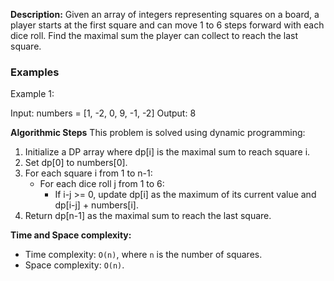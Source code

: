 **Description:**
Given an array of integers representing squares on a board, a player starts at the first square and can move 1 to 6 steps forward with each dice roll. Find the maximal sum the player can collect to reach the last square.

### Examples
Example 1:

Input: numbers = [1, -2, 0, 9, -1, -2]
Output: 8

**Algorithmic Steps**
This problem is solved using dynamic programming:

1. Initialize a DP array where dp[i] is the maximal sum to reach square i.
2. Set dp[0] to numbers[0].
3. For each square i from 1 to n-1:
   - For each dice roll j from 1 to 6:
     - If i-j >= 0, update dp[i] as the maximum of its current value and dp[i-j] + numbers[i].
4. Return dp[n-1] as the maximal sum to reach the last square.

**Time and Space complexity:**
- Time complexity: `O(n)`, where `n` is the number of squares.
- Space complexity: `O(n)`. 